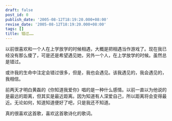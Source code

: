 ```yaml
---
draft: false
post_id: 0
publish_date: '2005-08-12T18:19:20.000+08:00'
revise_date: '2005-08-12T18:19:20.000+08:00'
tags: []
title: 错过……
---
```


以前很喜欢和一个人在上学放学的时候相遇，大概是把相遇当作游戏了。现在我已经没有那么傻了，可是还是希望遇见她，另外一个人，在上学放学的时候。虽然总是错过。

或许我的生命中注定会错过很多，但是，我也会遇见。该我遇见的，我会遇见的，我相信。

前两天才明白黄磊的《你知道我爱你》唱的是一种什么感情。以前一直以为他说的是最远的距离，但其实是最近距离。因为知道有人深爱自己，所以距离将会变得最近。无论如何，知道知道便好了吧，只是我还不知道。

真的很喜欢这首歌，喜欢这首歌诗化的歌词。
